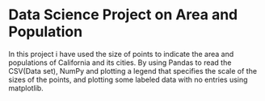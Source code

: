 # Data Science Project on Area and Population
 In this project i have used the size of points to indicate the area and populations of California and its cities. By using  Pandas to read the CSV(Data set), NumPy and plotting a legend that specifies the scale of the sizes of the points, and plotting some labeled data with no entries using matplotlib.

